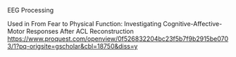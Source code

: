 EEG Processing

Used in From Fear to Physical Function: Investigating Cognitive-Affective-Motor Responses After ACL Reconstruction
https://www.proquest.com/openview/0f526832204bc23f5b7f9b2915be0703/1?pq-origsite=gscholar&cbl=18750&diss=y

